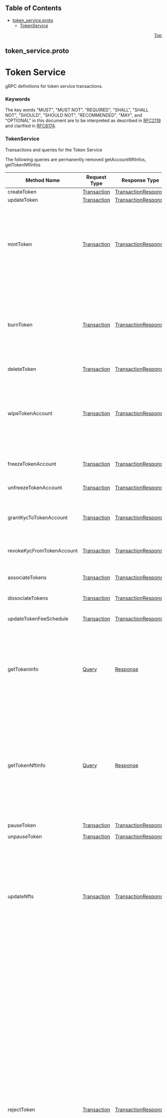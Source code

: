## Table of Contents

- [token_service.proto](#token_service-proto)
    - [TokenService](#proto-TokenService)
  



<a name="token_service-proto"></a>
<p align="right"><a href="#top">Top</a></p>

## token_service.proto
# Token Service
gRPC definitions for token service transactions.

### Keywords
The key words "MUST", "MUST NOT", "REQUIRED", "SHALL", "SHALL NOT",
"SHOULD", "SHOULD NOT", "RECOMMENDED", "MAY", and "OPTIONAL" in this
document are to be interpreted as described in
[RFC2119](https://www.ietf.org/rfc/rfc2119) and clarified in
[RFC8174](https://www.ietf.org/rfc/rfc8174).

 <!-- end messages -->

 <!-- end enums -->

 <!-- end HasExtensions -->


<a name="proto-TokenService"></a>

### TokenService
Transactions and queries for the Token Service

The following queries are permanently removed
getAccountNftInfos, getTokenNftInfos

| Method Name | Request Type | Response Type | Description |
| ----------- | ------------ | ------------- | ------------|
| createToken | [Transaction](#proto-Transaction) | [TransactionResponse](#proto-TransactionResponse) | Create a new token. |
| updateToken | [Transaction](#proto-Transaction) | [TransactionResponse](#proto-TransactionResponse) | Update a token. |
| mintToken | [Transaction](#proto-Transaction) | [TransactionResponse](#proto-TransactionResponse) | Mint one or more tokens to the treasury account. <p> This MAY specify a quantity of fungible/common tokens or a list of specific non-fungible/unique tokes, but MUST NOT specify both. |
| burnToken | [Transaction](#proto-Transaction) | [TransactionResponse](#proto-TransactionResponse) | Burn one or more tokens from the treasury account. <p> This MAY specify a quantity of fungible/common tokens or a list of specific non-fungible/unique tokes, but MUST NOT specify both. |
| deleteToken | [Transaction](#proto-Transaction) | [TransactionResponse](#proto-TransactionResponse) | Delete a token. |
| wipeTokenAccount | [Transaction](#proto-Transaction) | [TransactionResponse](#proto-TransactionResponse) | Wipe one or more tokens from an identified Account. <p> This MAY specify a quantity of fungible/common tokens or a list of specific non-fungible/unique tokes, but MUST NOT specify both. |
| freezeTokenAccount | [Transaction](#proto-Transaction) | [TransactionResponse](#proto-TransactionResponse) | Freeze the transfer of tokens to or from an identified Account. |
| unfreezeTokenAccount | [Transaction](#proto-Transaction) | [TransactionResponse](#proto-TransactionResponse) | Unfreeze the transfer of tokens to or from an identified Account. |
| grantKycToTokenAccount | [Transaction](#proto-Transaction) | [TransactionResponse](#proto-TransactionResponse) | Assert that KYC requirements are met for a specific account with respect to a specific token. |
| revokeKycFromTokenAccount | [Transaction](#proto-Transaction) | [TransactionResponse](#proto-TransactionResponse) | Assert that KYC requirements are _not_ met for a specific account with respect to a specific token. |
| associateTokens | [Transaction](#proto-Transaction) | [TransactionResponse](#proto-TransactionResponse) | Associate one or more tokens to an account. |
| dissociateTokens | [Transaction](#proto-Transaction) | [TransactionResponse](#proto-TransactionResponse) | Dissociate one or more tokens from an account. |
| updateTokenFeeSchedule | [Transaction](#proto-Transaction) | [TransactionResponse](#proto-TransactionResponse) | Update the custom fee schedule for a token. |
| getTokenInfo | [Query](#proto-Query) | [Response](#proto-Response) | Retrieve the detail characteristics for a token. <p> This query SHALL return information for the token type as a whole.<br/> This query SHALL NOT return information for individual tokens. |
| getTokenNftInfo | [Query](#proto-Query) | [Response](#proto-Response) | Retrieve the metadata for a specific non-fungible/unique token.<br/> The NFT to query is identified by token identifier and serial number. <p> This query SHALL return token metadata and, if an allowance is defined, the designated "spender" account for the queried NFT. |
| pauseToken | [Transaction](#proto-Transaction) | [TransactionResponse](#proto-TransactionResponse) | Pause a token. |
| unpauseToken | [Transaction](#proto-Transaction) | [TransactionResponse](#proto-TransactionResponse) | Unpause (resume) a token. |
| updateNfts | [Transaction](#proto-Transaction) | [TransactionResponse](#proto-TransactionResponse) | Update multiple non-fungible/unique tokens (NFTs) in a collection.<br/> The NFTs are identified by token identifier and one or more serial numbers. <p> This transaction SHALL update NFT metadata only.<br/> This transaction MUST be signed by the token `metadata_key`. |
| rejectToken | [Transaction](#proto-Transaction) | [TransactionResponse](#proto-TransactionResponse) | Reject one or more tokens. <p> This transaction SHALL transfer the full balance of one or more tokens from the requesting account to the treasury for each token.<br/> This transfer SHALL NOT charge any custom fee or royalty defined for the token(s) to be rejected.<br/> <h3>Effects on success</h3> <ul> <li>If the rejected token is fungible/common, the requesting account SHALL have a balance of 0 for the rejected token.<br/> The treasury balance SHALL increase by the amount that the requesting account decreased.</li> <li>If the rejected token is non-fungible/unique the requesting account SHALL NOT hold the specific serialized token that is rejected.<br/> The treasury account SHALL hold each specific serialized token that was rejected.</li> </li> |
| airdropTokens | [Transaction](#proto-Transaction) | [TransactionResponse](#proto-TransactionResponse) | Airdrop one or more tokens to one or more accounts. <p> This transaction SHALL distribute tokens from the balance of one or more sending account(s) to the balance of one or more recipient accounts.<br/> Accounts SHALL receive the tokens in one of four ways. <ul> <li>An account already associated to the token to be distributed SHALL receive the airdropped tokens immediately to the recipient account balance.</li> <li>An account with available automatic association slots SHALL be automatically associated to the token, and SHALL immediately receive the airdropped tokens to the recipient account balance.</li> <li>An account with "receiver signature required" set SHALL have a "Pending Airdrop" created and MUST claim that airdrop with a `claimAirdrop` transaction.</li> <li>An account with no available automatic association slots SHALL have a "Pending Airdrop" created and MUST claim that airdrop with a `claimAirdrop` transaction. </li> </ul> Any airdrop that completes immediately SHALL be irreversible.<br/> Any airdrop that results in a "Pending Airdrop" MAY be canceled via a `cancelAirdrop` transaction.<br/> All transfer fees (including custom fees and royalties), as well as the rent cost for the first auto-renewal period for any automatic-association slot occupied by the airdropped tokens, SHALL be charged to the account submitting this transaction. |
| cancelAirdrop | [Transaction](#proto-Transaction) | [TransactionResponse](#proto-TransactionResponse) | Cancel one or more pending airdrops. <p> This transaction MUST be signed by _each_ account *sending* an airdrop to be canceled. |
| claimAirdrop | [Transaction](#proto-Transaction) | [TransactionResponse](#proto-TransactionResponse) | Claim one or more pending airdrops. <p> This transaction MUST be signed by _each_ account **receiving** an airdrop to be claimed.<br> If a "Sender" lacks sufficient balance to fulfill the airdrop at the time the claim is made, that claim SHALL fail. |

 <!-- end services -->



